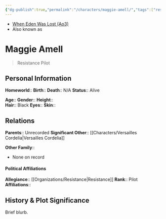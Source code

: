 ```yaml
---
{"dg-publish":true,"permalink":"/characters/maggie-amell/","tags":["resistance","forcesensitive","unfinished"]}
---
```


- [When Eden Was Lost (Ao3)](https://archiveofourown.org/works/19334440/chapters/45992584)
- Also known as
# Maggie Amell
>Resistance Pilot

## Personal Information

**Homeworld**:: 
**Birth**:: 
**Death**::  N/A
**Status**::  Alive

**Age**:: 
**Gender**:: 
**Height**::  
**Hair**::  Black 
**Eyes**:: 
**Skin**:: 

## Relations

**Parents**::  Unrecorded
**Significant Other**::  [[Characters/Versailles Cordelia\|Versailles Cordelia]]

**Other Family**:: 
- None on record

#### Political Affiliations

**Allegiance**::  [[Organizations/Resistance\|Resistance]]
**Rank**::  Pilot
**Affiliations**::

## History & Plot Significance
Brief blurb.